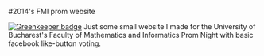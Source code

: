 #2014's FMI prom website

[![Greenkeeper badge](https://badges.greenkeeper.io/andreiconstantinescu/asmi-prom-website.svg)](https://greenkeeper.io/)
Just some small website I made for the University of Bucharest's Faculty of Mathematics and Informatics Prom Night with basic facebook like-button voting.
